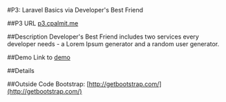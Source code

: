 #P3: Laravel Basics via Developer's Best Friend

##P3 URL
[p3.cpalmit.me](http://p3.cpalmit.me)

##Description
Developer's Best Friend includes two services every developer needs - a Lorem Ipsum 
generator and a random user generator.  

##Demo
Link to [demo]()

##Details


##Outside Code
Bootstrap: [http://getbootstrap.com/](http://getbootstrap.com/)